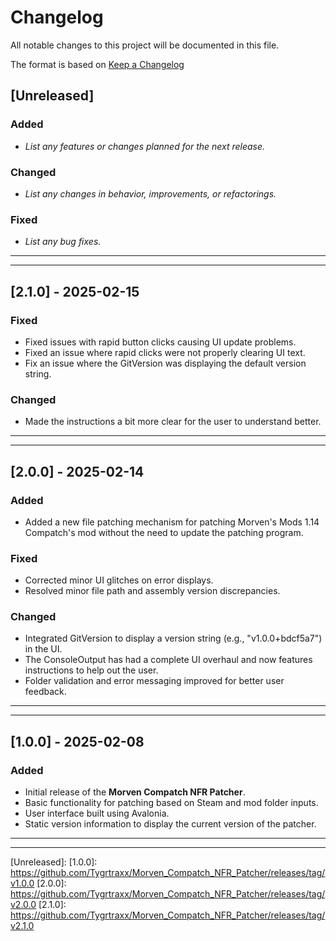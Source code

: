 # Changelog

All notable changes to this project will be documented in this file.

The format is based on [Keep a Changelog](https://keepachangelog.com/)

## [Unreleased]
### Added
- _List any features or changes planned for the next release._

### Changed
- _List any changes in behavior, improvements, or refactorings._

### Fixed
- _List any bug fixes._

------------------------------------------------------------------------------------------------

------------------------------------------------------------------------------------------------

## [2.1.0] - 2025-02-15

### Fixed
- Fixed issues with rapid button clicks causing UI update problems.
- Fixed an issue where rapid clicks were not properly clearing UI text.
- Fix an issue where the GitVersion was displaying the default version string.

### Changed
- Made the instructions a bit more clear for the user to understand better.
------------------------------------------------------------------------------------------------

------------------------------------------------------------------------------------------------

## [2.0.0] - 2025-02-14
### Added
- Added a new file patching mechanism for patching Morven's Mods 1.14 Compatch's mod without the need to update the patching program.

### Fixed
- Corrected minor UI glitches on error displays.
- Resolved minor file path and assembly version discrepancies.

### Changed
- Integrated GitVersion to display a version string (e.g., "v1.0.0+bdcf5a7") in the UI.
- The ConsoleOutput has had a complete UI overhaul and now features instructions to help out the user.
- Folder validation and error messaging improved for better user feedback.
------------------------------------------------------------------------------------------------

------------------------------------------------------------------------------------------------

## [1.0.0] - 2025-02-08
### Added
- Initial release of the **Morven Compatch NFR Patcher**.
- Basic functionality for patching based on Steam and mod folder inputs.
- User interface built using Avalonia.
- Static version information to display the current version of the patcher.
------------------------------------------------------------------------------------------------

------------------------------------------------------------------------------------------------

[Unreleased]:
[1.0.0]: https://github.com/Tygrtraxx/Morven_Compatch_NFR_Patcher/releases/tag/v1.0.0 
[2.0.0]: https://github.com/Tygrtraxx/Morven_Compatch_NFR_Patcher/releases/tag/v2.0.0
[2.1.0]: https://github.com/Tygrtraxx/Morven_Compatch_NFR_Patcher/releases/tag/v2.1.0